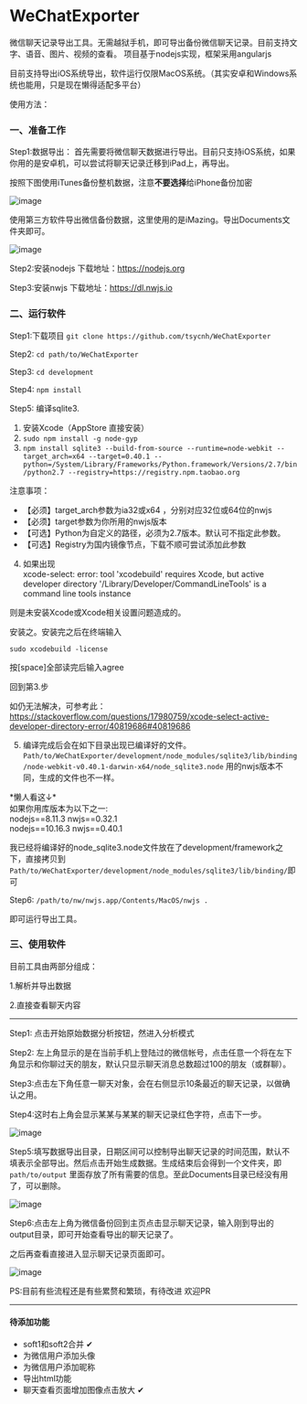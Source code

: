 # WeChatExporter

微信聊天记录导出工具。无需越狱手机，即可导出备份微信聊天记录。目前支持文字、语音、图片、视频的查看。
项目基于nodejs实现，框架采用angularjs

目前支持导出iOS系统导出，软件运行仅限MacOS系统。（其实安卓和Windows系统也能用，只是现在懒得适配多平台）

使用方法：
### 一、准备工作
Step1:数据导出：
首先需要将微信聊天数据进行导出。目前只支持iOS系统，如果你用的是安卓机，可以尝试将聊天记录迁移到iPad上，再导出。

按照下图使用iTunes备份整机数据，注意**不要选择**给iPhone备份加密

![image](https://github.com/tsycnh/WeChatExporter/blob/master/imgs/for%20readme/backup1.png)

使用第三方软件导出微信备份数据，这里使用的是iMazing。导出Documents文件夹即可。

![image](https://github.com/tsycnh/WeChatExporter/blob/master/imgs/for%20readme/backup2.png)

Step2:安装nodejs 下载地址：https://nodejs.org

Step3:安装nwjs 下载地址：https://dl.nwjs.io

### 二、运行软件

Step1:下载项目 `git clone https://github.com/tsycnh/WeChatExporter`

Step2: `cd path/to/WeChatExporter`

Step3: `cd development`

Step4: `npm install`

Step5: 编译sqlite3.

1.  安装Xcode（AppStore 直接安装）
2.  `sudo npm install -g node-gyp`
3.	`npm install sqlite3 --build-from-source --runtime=node-webkit --target_arch=x64 --target=0.40.1 --python=/System/Library/Frameworks/Python.framework/Versions/2.7/bin/python2.7 --registry=https://registry.npm.taobao.org`

注意事项：
* 【必须】target_arch参数为ia32或x64 ，分别对应32位或64位的nwjs
* 【必须】target参数为你所用的nwjs版本
* 【可选】Python为自定义的路径，必须为2.7版本。默认可不指定此参数。
* 【可选】Registry为国内镜像节点，下载不顺可尝试添加此参数 

4.	如果出现   
xcode-select: error: tool 'xcodebuild' requires Xcode, but active developer directory '/Library/Developer/CommandLineTools' is a command line tools instance  

则是未安装Xcode或Xcode相关设置问题造成的。

安装之。安装完之后在终端输入

`sudo xcodebuild -license`

按[space]全部读完后输入agree

回到第3.步

如仍无法解决，可参考此：https://stackoverflow.com/questions/17980759/xcode-select-active-developer-directory-error/40819686#40819686

5.	编译完成后会在如下目录出现已编译好的文件。
`Path/to/WeChatExporter/development/node_modules/sqlite3/lib/binding/node-webkit-v0.40.1-darwin-x64/node_sqlite3.node`
用的nwjs版本不同，生成的文件也不一样。

\*懒人看这↓*\
如果你用库版本为以下之一:  
nodejs==8.11.3 nwjs==0.32.1  
nodejs==10.16.3 nwjs==0.40.1  

我已经将编译好的node_sqlite3.node文件放在了development/framework之下，直接拷贝到`Path/to/WeChatExporter/development/node_modules/sqlite3/lib/binding/`即可

Step6: `/path/to/nw/nwjs.app/Contents/MacOS/nwjs .`

即可运行导出工具。
### 三、使用软件
目前工具由两部分组成：

1.解析并导出数据

2.直接查看聊天内容

--------------

Step1: 点击开始原始数据分析按钮，然进入分析模式

Step2: 左上角显示的是在当前手机上登陆过的微信帐号，点击任意一个将在左下角显示和你聊过天的朋友，默认只显示聊天消息总数超过100的朋友（或群聊）。

Step3:点击左下角任意一聊天对象，会在右侧显示10条最近的聊天记录，以做确认之用。

Step4:这时右上角会显示某某与某某的聊天记录红色字符，点击下一步。

![image](https://github.com/tsycnh/WeChatExporter/blob/master/imgs/for%20readme/soft1.png)

Step5:填写数据导出目录，日期区间可以控制导出聊天记录的时间范围，默认不填表示全部导出。然后点击开始生成数据。生成结束后会得到一个文件夹，即`path/to/output` 里面存放了所有需要的信息。至此Documents目录已经没有用了，可以删除。

![image](https://github.com/tsycnh/WeChatExporter/blob/master/imgs/for%20readme/soft2.png)

Step6:点击左上角为微信备份回到主页点击显示聊天记录，输入刚到导出的output目录，即可开始查看导出的聊天记录了。

之后再查看直接进入显示聊天记录页面即可。

![image](https://github.com/tsycnh/WeChatExporter/blob/master/imgs/for%20readme/soft3.png)

PS:目前有些流程还是有些累赘和繁琐，有待改进
欢迎PR

---
#### 待添加功能

* soft1和soft2合并 ✔
* 为微信用户添加头像 
* 为微信用户添加昵称
* 导出html功能
* 聊天查看页面增加图像点击放大 ✔
